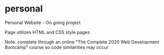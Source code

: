 # personal
Personal Website - On going project

Page utilizes HTML and CSS style pages

Note: complete through an online "The Complete 2020 Web Development Bootcamp" course so code similarities may occur

